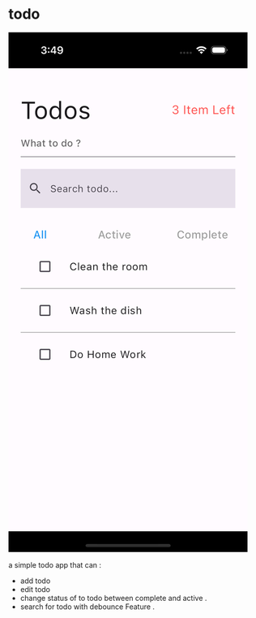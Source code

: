 # todo

![ScreenShot](screenshot.png)

a simple todo app that can :

- add todo
- edit todo
- change status of to todo between complete and active .
- search for todo with debounce Feature . 


